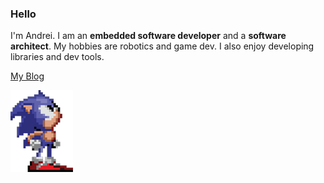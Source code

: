 ### Hello

I'm Andrei. I am an **embedded software developer** and a **software architect**. My hobbies are robotics and game dev. I also enjoy developing libraries and dev tools. 

[My Blog](https://agramakov.me/blog/)

![sonic_pic](https://raw.githubusercontent.com/an-dr/an-dr/master/sonic.png)

<!--
**an-dr/an-dr** is a ✨ _special_ ✨ repository because its `README.md` (this file) appears on your GitHub profile.

Here are some ideas to get you started:

- 🔭 I’m currently working on ...
- 🌱 I’m currently learning ...
- 👯 I’m looking to collaborate on ...
- 🤔 I’m looking for help with ...
- 💬 Ask me about ...
- 📫 How to reach me: ...
- 😄 Pronouns: ...
- ⚡ Fun fact: ...
-->
